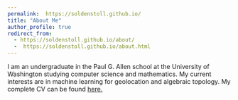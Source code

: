 ```yaml
---
permalink:  https://soldenstoll.github.io/
title: "About Me"
author_profile: true
redirect_from: 
  - https://soldenstoll.github.io/about/
  -  https://soldenstoll.github.io/about.html
---
```


I am an undergraduate in the Paul G. Allen school at the University of Washington studying computer science and mathematics. My current interests are in machine learning for geolocation and algebraic topology. My complete CV can be found [here.](http://soldenstoll.github.io/cv/)
